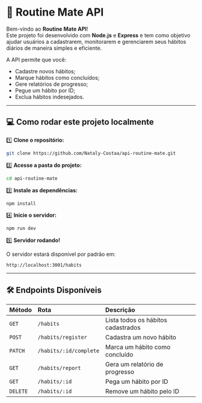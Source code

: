 
# 🧠 Routine Mate API

Bem-vindo ao **Routine Mate API**!  
Este projeto foi desenvolvido com **Node.js** e **Express** e tem como objetivo ajudar usuários a cadastrarem, monitorarem e gerenciarem seus hábitos diários de maneira simples e eficiente.

A API permite que você:
- Cadastre novos hábitos;
- Marque hábitos como concluídos;
- Gere relatórios de progresso;
- Pegue um hábito por ID;
- Exclua hábitos indesejados.

---

## 💻 Como rodar este projeto localmente

1️⃣ **Clone o repositório:**

```bash
git clone https://github.com/Nataly-Costaa/api-routine-mate.git
```

2️⃣ **Acesse a pasta do projeto:**

```bash
cd api-routine-mate
```

3️⃣ **Instale as dependências:**
```bash
npm install
```

4️⃣ **Inicie o servidor:**
```bash
npm run dev
```

5️⃣ **Servidor rodando!**

O servidor estará disponível por padrão em:

```http
http://localhost:3001/habits
```
---

## 🛠️ Endpoints Disponíveis

| Método   | Rota       | Descrição                           |
| :---------- | :--------- | :---------------------------------- |
| `GET` | `/habits` | Lista todos os hábitos cadastrados|
| `POST` | `/habits/register`| 	Cadastra um novo hábito |
| `PATCH` | `/habits/:id/complete`| 	Marca um hábito como concluído |
| `GET` | `/habits/report`| 	Gera um relatório de progresso |
| `GET` | `/habits/:id`| 	Pega um hábito por ID |
| `DELETE` | `/habits/:id`| 	Remove um hábito pelo ID |


